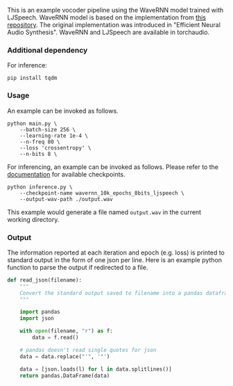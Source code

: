 This is an example vocoder pipeline using the WaveRNN model trained with LJSpeech. WaveRNN model is based on the implementation from [this repository](https://github.com/fatchord/WaveRNN). The original implementation was
introduced in "Efficient Neural Audio Synthesis". WaveRNN and LJSpeech are available in torchaudio.

### Additional dependency

For inference:
```
pip install tqdm
```

### Usage

An example can be invoked as follows.
```
python main.py \
    --batch-size 256 \
    --learning-rate 1e-4 \
    --n-freq 80 \
    --loss 'crossentropy' \
    --n-bits 8 \
```

For inferencing, an example can be invoked as follows.
Please refer to the [documentation](https://pytorch.org/audio/master/models.html#id10) for
available checkpoints.
```
python inference.py \
    --checkpoint-name wavernn_10k_epochs_8bits_ljspeech \
    --output-wav-path ./output.wav
```

This example would generate a file named `output.wav` in the current working directory.

### Output

The information reported at each iteration and epoch (e.g. loss) is printed to standard output in the form of one json per line. Here is an example python function to parse the output if redirected to a file.
```python
def read_json(filename):
	"""
	Convert the standard output saved to filename into a pandas dataframe for analysis.
	"""

	import pandas
	import json

    with open(filename, "r") as f:
        data = f.read()

    # pandas doesn't read single quotes for json
    data = data.replace("'", '"')

    data = [json.loads(l) for l in data.splitlines()]
    return pandas.DataFrame(data)
```
